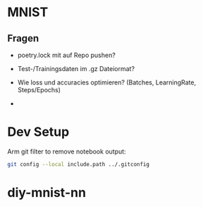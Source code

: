 # MNIST

## Fragen

- poetry.lock mit auf Repo pushen?

- Test-/Trainingsdaten im .gz Dateiormat?

- Wie loss und accuracies optimieren? (Batches, LearningRate, Steps/Epochs)

-

# Dev Setup

Arm git filter to remove notebook output:

```bash
git config --local include.path ../.gitconfig
```
# diy-mnist-nn
